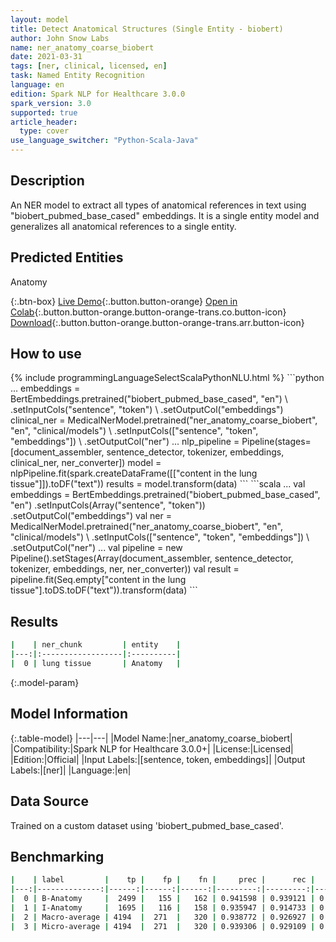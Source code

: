 ```yaml
---
layout: model
title: Detect Anatomical Structures (Single Entity - biobert)
author: John Snow Labs
name: ner_anatomy_coarse_biobert
date: 2021-03-31
tags: [ner, clinical, licensed, en]
task: Named Entity Recognition
language: en
edition: Spark NLP for Healthcare 3.0.0
spark_version: 3.0
supported: true
article_header:
  type: cover
use_language_switcher: "Python-Scala-Java"
---
```


## Description

An NER model to extract all types of anatomical references in text using "biobert_pubmed_base_cased" embeddings. It is a single entity model and generalizes all anatomical references to a single entity.

## Predicted Entities

Anatomy

{:.btn-box}
[Live Demo](https://demo.johnsnowlabs.com/healthcare/NER_ANATOMY/){:.button.button-orange}
[Open in Colab](https://colab.research.google.com/github/JohnSnowLabs/spark-nlp-workshop/blob/master/tutorials/Certification_Trainings/Healthcare/1.Clinical_Named_Entity_Recognition_Model.ipynb){:.button.button-orange.button-orange-trans.co.button-icon}
[Download](https://s3.amazonaws.com/auxdata.johnsnowlabs.com/clinical/models/ner_anatomy_coarse_biobert_en_3.0.0_3.0_1617209714335.zip){:.button.button-orange.button-orange-trans.arr.button-icon}

## How to use



<div class="tabs-box" markdown="1">
{% include programmingLanguageSelectScalaPythonNLU.html %}
```python
...
embeddings = BertEmbeddings.pretrained("biobert_pubmed_base_cased", "en") \
      .setInputCols("sentence", "token") \
      .setOutputCol("embeddings")
clinical_ner = MedicalNerModel.pretrained("ner_anatomy_coarse_biobert", "en", "clinical/models") \
  .setInputCols(["sentence", "token", "embeddings"]) \
  .setOutputCol("ner")
...
nlp_pipeline = Pipeline(stages=[document_assembler, sentence_detector, tokenizer, embeddings, clinical_ner, ner_converter])
model = nlpPipeline.fit(spark.createDataFrame([["content in the lung tissue"]]).toDF("text"))
results = model.transform(data)
```
```scala
...
val embeddings = BertEmbeddings.pretrained("biobert_pubmed_base_cased", "en")
      .setInputCols(Array("sentence", "token"))
      .setOutputCol("embeddings")
val ner = MedicalNerModel.pretrained("ner_anatomy_coarse_biobert", "en", "clinical/models") \
  .setInputCols(["sentence", "token", "embeddings"]) \
  .setOutputCol("ner")
...
val pipeline = new Pipeline().setStages(Array(document_assembler, sentence_detector, tokenizer, embeddings, ner, ner_converter))
val result = pipeline.fit(Seq.empty["content in the lung tissue"].toDS.toDF("text")).transform(data)
```
</div>

## Results

```bash
|    | ner_chunk         | entity    |
|---:|:------------------|:----------|
|  0 | lung tissue       | Anatomy   |
```

{:.model-param}
## Model Information

{:.table-model}
|---|---|
|Model Name:|ner_anatomy_coarse_biobert|
|Compatibility:|Spark NLP for Healthcare 3.0.0+|
|License:|Licensed|
|Edition:|Official|
|Input Labels:|[sentence, token, embeddings]|
|Output Labels:|[ner]|
|Language:|en|

## Data Source

Trained on a custom dataset using 'biobert_pubmed_base_cased'.

## Benchmarking

```bash
|    | label         |    tp |    fp |    fn |     prec |      rec |       f1 |
|---:|--------------:|------:|------:|------:|---------:|---------:|---------:|
|  0 | B-Anatomy     |  2499 |   155 |   162 | 0.941598 | 0.939121 | 0.940357 |
|  1 | I-Anatomy     |  1695 |   116 |   158 | 0.935947 | 0.914733 | 0.925218 |
|  2 | Macro-average | 4194  |  271  |   320 | 0.938772 | 0.926927 | 0.932812 |
|  3 | Micro-average | 4194  |  271  |   320 | 0.939306 | 0.929109 | 0.93418  |
```